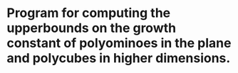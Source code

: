 # Program for computing the upperbounds on the growth constant of polyominoes in the plane and polycubes in higher dimensions.
